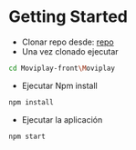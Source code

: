 # Getting Started

- Clonar repo desde: [repo](https://github.com/commondevelopernp/Movieplay-front)
- Una vez clonado ejecutar

```bash
cd Moviplay-front\Moviplay
```

- Ejecutar Npm install

```bash
npm install
```

- Ejecutar la aplicación

```bash
npm start
```
